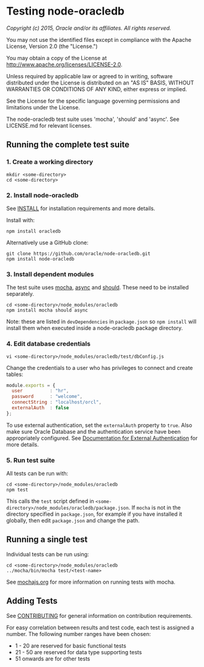 # Testing node-oracledb

*Copyright (c) 2015, Oracle and/or its affiliates. All rights reserved.*

You may not use the identified files except in compliance with the Apache
License, Version 2.0 (the "License.")

You may obtain a copy of the License at
http://www.apache.org/licenses/LICENSE-2.0.

Unless required by applicable law or agreed to in writing, software
distributed under the License is distributed on an "AS IS" BASIS, WITHOUT
WARRANTIES OR CONDITIONS OF ANY KIND, either express or implied.

See the License for the specific language governing permissions and
limitations under the License.

The node-oracledb test suite uses 'mocha', 'should' and 'async'. 
See LICENSE.md for relevant licenses.

## Running the complete test suite

### 1. Create a working directory

```
mkdir <some-directory>
cd <some-directory>
```

### 2. Install node-oracledb

See [INSTALL](https://github.com/oracle/node-oracledb/blob/master/INSTALL.md)
for installation requirements and more details.

Install with:

```
npm install oracledb
```

Alternatively use a GitHub clone:

```
git clone https://github.com/oracle/node-oracledb.git
npm install node-oracledb
```

### 3. Install dependent modules

The test suite uses [mocha](https://www.npmjs.com/package/mocha), [async](https://www.npmjs.com/package/async) and [should](https://www.npmjs.com/package/should).  These need to be installed separately.

```
cd <some-directory>/node_modules/oracledb
npm install mocha should async
```

Note: these are listed in `devDependencies` in `package.json` so `npm
install` will install them when executed inside a node-oracledb
package directory.

### 4. Edit database credentials

```
vi <some-directory>/node_modules/oracledb/test/dbConfig.js
```

Change the credentials to a user who has privileges to connect and create tables:

```javascript
module.exports = {
  user          : "hr",
  password      : "welcome",
  connectString : "localhost/orcl",
  externalAuth  : false
};
```

To use external authentication, set the `externalAuth` property to
`true`.  Also make sure Oracle Database and the authentication service
have been appropriately configured.  See
[Documentation for External Authentication](https://github.com/oracle/node-oracledb/blob/master/doc/api.md#extauth)
for more details.

### 5. Run test suite

All tests can be run with:

```
cd <some-directory>/node_modules/oracledb
npm test
```

This calls the `test` script defined in `<some-directory>/node_modules/oracledb/package.json`.
If `mocha` is not in the directory specified in `package.json`, for example if you have installed it globally, then edit `package.json` and change the path.

## Running a single test

Individual tests can be run using:

```
cd <some-directory>/node_modules/oracledb
../mocha/bin/mocha test/<test-name>
```

See [mochajs.org](http://mochajs.org/) for more information on running tests with mocha.

## Adding Tests
See [CONTRIBUTING](https://github.com/oracle/node-oracledb/blob/master/CONTRIBUTING.md) for general information on contribution requirements.

For easy correlation between results and test code, each test is
assigned a number.  The following number ranges have been chosen:

- 1  - 20  are reserved for basic functional tests
- 21 - 50  are reserved for data type supporting tests
- 51 onwards are for other tests
